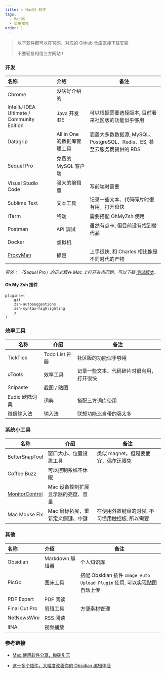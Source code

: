 ```yaml
---
title: ⭐️ MacOS 软件
tags:
  - MacOS
  - 自用推荐
order: 1
---
```


> 以下软件都可以在官网、对应的 Github 仓库直接下载安装
>
> 不要轻易相信三方网站 !

### 开发

| 名称                                         | 介绍                  | 备注                                                 |
| :----------------------------------------- | :------------------ | -------------------------------------------------- |
| Chrome                                     | 没啥好介绍的              |                                                    |
| IntelliJ IDEA Ultimate / Community Edition | Java 开发 IDE         | 可以根据需要选择版本, 目前看来社区版的功能似乎够用                         |
| Datagrip                                   | All in One 的数据库管理工具 | 涵盖大多数数据源, MySQL、PostgreSQL、Redis、ES, 甚至云服务商提供的 RDS |
| Sequel Pro                                 | 免费的 MySQL 客户端       |                                                    |
| Visual Studio Code                         | 强大的编辑器              | 写前端时需要                                             |
| Sublime Text                               | 文本工具                | 记录一些文本、代码碎片时很有用，打开很快                               |
| iTerm                                      | 终端                  | 需要搭配 OhMyZsh 使用                                    |
| Postman                                    | API 调试              | 虽然有点卡, 但目前没有找到替代品                                  |
| Docker                                     | 虚拟机                 |                                                    |
| [ProxyMan](https://proxyman.io/)           | 抓包                  | 上手很快, 和 Charles 相比像是不同时代的产物                        |

_另外： 「Sequel Pro」的正式版在 Mac 上打开有点问题，可以下载 [测试版本][Sequel Pro 测试版本]。_

#### Oh My Zsh 插件

```
plugins=( 
    git 
    zsh-autosuggestions
    zsh-syntax-highlighting 
    z 
)
```

### 效率工具

| 名称         | 介绍           | 备注                   |
| ---------- | ------------ | -------------------- |
| TickTick   | Todo List 神器 | 社区版的功能似乎够用           |
| uTools     | 效率工具         | 记录一些文本、代码碎片时很有用，打开很快 |
| Snipaste   | 截图 / 贴图      |                      |
| Eudic 欧陆词典 | 词典           | 搭配三方词库使用             |
| 微信输入法      | 输入法          | 联想功能比自带的强太多          |

### 系统小工具

| 名称                 | 介绍                  | 备注                        |
| ------------------ | ------------------- | ------------------------- |
| BetterSnapTool     | 窗口大小、位置设置工具         | 类似 magnet，但是要便宜，偶尔还限免     |
| Coffee Buzz        | 可以控制系统不休眠           |                           |
| [MonitorControl][] | Mac 设备控制扩展显示器的亮度、音量 |                           |
| Mac Mouse Fix      | Mac 鼠标拓展，重新定义侧键、中键  | 在使用外置键盘的时候, 不习惯用触控板, 所以需要 |

### 其他

| 名称            | 介绍           | 备注                                                       |
| :------------ | :----------- | -------------------------------------------------------- |
| Obsidian      | Markdown 编辑器 | 个人知识库                                                    |
| PicGo         | 图床工具         | 搭配 Obsidian 插件 `Image Auto Upload Plugin` 使用, 可以实现贴图自动上传 |
| PDF Expert    | PDF 阅读       |                                                          |
| Final Cut Pro | 剪辑工具         | 方便素材管理                                                   |
| NetNewsWire   | RSS 阅读       |                                                          |
| IINA          | 视频播放         |                                                          |

### 参考链接

- [ Mac 使用软件分享，抛砖引玉][]

- [这十多个插件，大幅度改善你的 Obsidian 编辑体验][]

​​<!-- 下面是引用式链接-->

[Sequel Pro 测试版本]: https://sequelpro.com/test-builds

[MonitorControl]: https://github.com/MonitorControl/MonitorControl

[ Mac 使用软件分享，抛砖引玉]: https://www.v2ex.com/t/894110

[这十多个插件，大幅度改善你的 Obsidian 编辑体验]: https://sspai.com/post/68394

